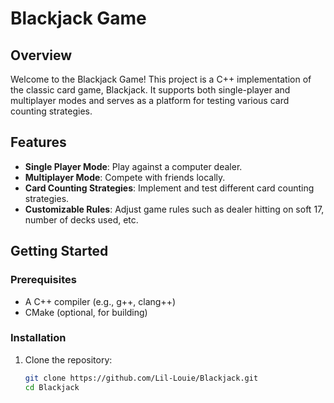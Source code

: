 # Blackjack Game

## Overview

Welcome to the Blackjack Game! This project is a C++ implementation of the classic card game, Blackjack.
It supports both single-player and multiplayer modes and serves as a platform for testing various card counting 
strategies.

## Features

- **Single Player Mode**: Play against a computer dealer.
- **Multiplayer Mode**: Compete with friends locally.
- **Card Counting Strategies**: Implement and test different card counting strategies.
- **Customizable Rules**: Adjust game rules such as dealer hitting on soft 17, number of decks used, etc.

## Getting Started

### Prerequisites

- A C++ compiler (e.g., g++, clang++)
- CMake (optional, for building)

### Installation

1. Clone the repository:

   ```bash
   git clone https://github.com/Lil-Louie/Blackjack.git
   cd Blackjack
